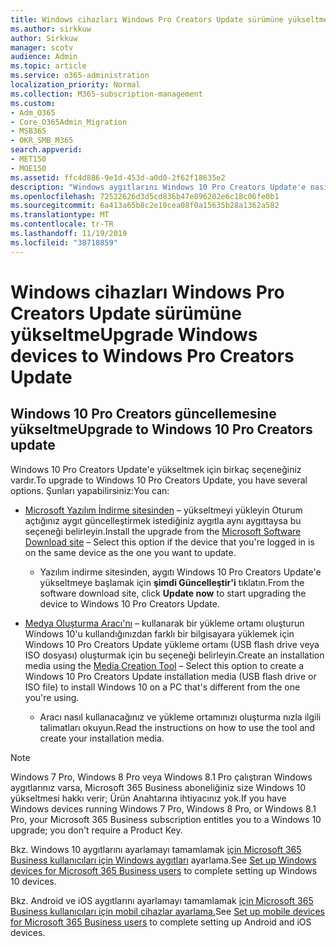 ```yaml
---
title: Windows cihazları Windows Pro Creators Update sürümüne yükseltme
ms.author: sirkkuw
author: Sirkkuw
manager: scotv
audience: Admin
ms.topic: article
ms.service: o365-administration
localization_priority: Normal
ms.collection: M365-subscription-management
ms.custom:
- Adm_O365
- Core_O365Admin_Migration
- MSB365
- OKR_SMB_M365
search.appverid:
- MET150
- MOE150
ms.assetid: ffc4d886-9e1d-453d-a0d0-2f62f18635e2
description: "Windows aygıtlarını Windows 10 Pro Creators Update'e nasıl yükselteceklerini öğrenin. "
ms.openlocfilehash: 72522626d3d5cd836b47e896202e6c18c06fe0b1
ms.sourcegitcommit: 6a413a65b8c2e10cea08f0a15635b28a1362a582
ms.translationtype: MT
ms.contentlocale: tr-TR
ms.lasthandoff: 11/19/2019
ms.locfileid: "38718859"
---
```

# <a name="upgrade-windows-devices-to-windows-pro-creators-update"></a><span data-ttu-id="5cd13-103">Windows cihazları Windows Pro Creators Update sürümüne yükseltme</span><span class="sxs-lookup"><span data-stu-id="5cd13-103">Upgrade Windows devices to Windows Pro Creators Update</span></span>

## <a name="upgrade-to-windows-10-pro-creators-update"></a><span data-ttu-id="5cd13-104">Windows 10 Pro Creators güncellemesine yükseltme</span><span class="sxs-lookup"><span data-stu-id="5cd13-104">Upgrade to Windows 10 Pro Creators update</span></span>
  
<span data-ttu-id="5cd13-105">Windows 10 Pro Creators Update'e yükseltmek için birkaç seçeneğiniz vardır.</span><span class="sxs-lookup"><span data-stu-id="5cd13-105">To upgrade to Windows 10 Pro Creators Update, you have several options.</span></span> <span data-ttu-id="5cd13-106">Şunları yapabilirsiniz:</span><span class="sxs-lookup"><span data-stu-id="5cd13-106">You can:</span></span>
    
- <span data-ttu-id="5cd13-107">[Microsoft Yazılım İndirme sitesinden](https://go.microsoft.com/fwlink/?LinkID=836951 ) &ndash; yükseltmeyi yükleyin Oturum açtığınız aygıt güncelleştirmek istediğiniz aygıtla aynı aygıttaysa bu seçeneği belirleyin.</span><span class="sxs-lookup"><span data-stu-id="5cd13-107">Install the upgrade from the [Microsoft Software Download site](https://go.microsoft.com/fwlink/?LinkID=836951 ) &ndash; Select this option if the device that you're logged in is on the same device as the one you want to update.</span></span> 

    - <span data-ttu-id="5cd13-108">Yazılım indirme sitesinden, aygıtı Windows 10 Pro Creators Update'e yükseltmeye başlamak için **şimdi Güncelleştir'i** tıklatın.</span><span class="sxs-lookup"><span data-stu-id="5cd13-108">From the software download site, click **Update now** to start upgrading the device to Windows 10 Pro Creators Update.</span></span> 
    
- <span data-ttu-id="5cd13-109">[Medya Oluşturma Aracı'nı](https://go.microsoft.com/fwlink/?LinkID=836960) &ndash; kullanarak bir yükleme ortamı oluşturun Windows 10'u kullandığınızdan farklı bir bilgisayara yüklemek için Windows 10 Pro Creators Update yükleme ortamı (USB flash drive veya ISO dosyası) oluşturmak için bu seçeneği belirleyin.</span><span class="sxs-lookup"><span data-stu-id="5cd13-109">Create an installation media using the [Media Creation Tool](https://go.microsoft.com/fwlink/?LinkID=836960) &ndash; Select this option to create a Windows 10 Pro Creators Update installation media (USB flash drive or ISO file) to install Windows 10 on a PC that's different from the one you're using.</span></span>

    - <span data-ttu-id="5cd13-110">Aracı nasıl kullanacağınız ve yükleme ortamınızı oluşturma nızla ilgili talimatları okuyun.</span><span class="sxs-lookup"><span data-stu-id="5cd13-110">Read the instructions on how to use the tool and create your installation media.</span></span> 

> [!NOTE]
> <span data-ttu-id="5cd13-111">Windows 7 Pro, Windows 8 Pro veya Windows 8.1 Pro çalıştıran Windows aygıtlarınız varsa, Microsoft 365 Business aboneliğiniz size Windows 10 yükseltmesi hakkı verir; Ürün Anahtarına ihtiyacınız yok.</span><span class="sxs-lookup"><span data-stu-id="5cd13-111">If you have Windows devices running Windows 7 Pro, Windows 8 Pro, or Windows 8.1 Pro, your Microsoft 365 Business subscription entitles you to a Windows 10 upgrade; you don't require a Product Key.</span></span>
    
<span data-ttu-id="5cd13-112">Bkz. Windows 10 aygıtlarını ayarlamayı tamamlamak [için Microsoft 365 Business kullanıcıları için Windows aygıtları](set-up-windows-devices.md) ayarlama.</span><span class="sxs-lookup"><span data-stu-id="5cd13-112">See [Set up Windows devices for Microsoft 365 Business users](set-up-windows-devices.md) to complete setting up Windows 10 devices.</span></span> 
  
<span data-ttu-id="5cd13-113">Bkz. Android ve iOS aygıtlarını ayarlamayı tamamlamak [için Microsoft 365 Business kullanıcıları için mobil cihazlar ayarlama.](set-up-mobile-devices.md)</span><span class="sxs-lookup"><span data-stu-id="5cd13-113">See [Set up mobile devices for Microsoft 365 Business users](set-up-mobile-devices.md) to complete setting up Android and iOS devices.</span></span> 
  
